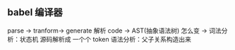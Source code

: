 ## babel 编译器
parse -> tranform-> generate
解析 code -> AST(抽象语法树)
怎么变 -> 词法分析：状态机 源码解析成 一个个 token
         语法分析：父子关系构造出来 
